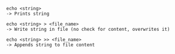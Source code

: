     echo <string>
    -> Prints string

    echo <string> > <file_name>
    -> Write string in file (no check for content, overwrites it)

    echo <string> >> <file_name>
    -> Appends string to file content